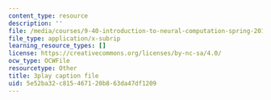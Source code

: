```yaml
---
content_type: resource
description: ''
file: /media/courses/9-40-introduction-to-neural-computation-spring-2018/5e52ba32c815467120b863da47df1209_dNHqd6nGr5o.srt
file_type: application/x-subrip
learning_resource_types: []
license: https://creativecommons.org/licenses/by-nc-sa/4.0/
ocw_type: OCWFile
resourcetype: Other
title: 3play caption file
uid: 5e52ba32-c815-4671-20b8-63da47df1209
---
```

